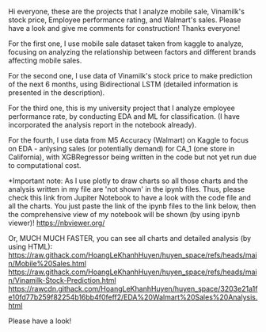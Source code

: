Hi everyone, these are the projects that I analyze mobile sale, Vinamilk's stock price, Employee performance rating, and Walmart's sales. Please have a look and give me comments for construction! Thanks everyone!

For the first one, I use mobile sale dataset taken from kaggle to analyze, focusing on analyzing the relationship between factors and different brands affecting mobile sales.

For the second one, I use data of Vinamilk's stock price to make prediction of the next 6 months, using Bidirectional LSTM (detailed information is presented in the description).

For the third one, this is my university project that I analyze employee performance rate, by conducting EDA and ML for classification. (I have incorporated the analysis report in the notebook already). 

For the fourth, I use data from M5 Accuracy (Walmart) on Kaggle to focus on EDA - anlysing sales (or potentially demand) for CA_1 (one store in California), with XGBRegressor being written in the code but not yet run due to computational cost. 


*Important note: As I use plotly to draw charts so all those charts and the analysis written in my file are 'not shown' in the ipynb files. Thus, please check this link from Jupiter Notebook to have a look with the code file and all the charts. 
You just paste the link of the ipynb files to the link below, then the comprehensive view of my notebook will be shown (by using ipynb viewer)! 
https://nbviewer.org/ 

Or, MUCH MUCH FASTER, you can see all charts and detailed analysis (by using HTML): 
https://raw.githack.com/HoangLeKhanhHuyen/huyen_space/refs/heads/main/Mobile%20Sales.html
https://raw.githack.com/HoangLeKhanhHuyen/huyen_space/refs/heads/main/Vinamilk-Stock-Prediction.html
https://rawcdn.githack.com/HoangLeKhanhHuyen/huyen_space/3203e21a1fe10fd77b259f82254b16bb4f0feff2/EDA%20Walmart%20Sales%20Analysis.html

Please have a look!

